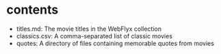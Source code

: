  # contents

- titles.md: The movie titles in the WebFlyx collection
- classics.csv: A comma-separated list of classic movies
- quotes: A directory of files containing memorable quotes from movies 
